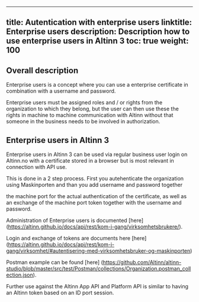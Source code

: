 ---
title: Autentication with enterprise users
linktitle: Enterprise users
description: Description how to use enterprise users in Altinn 3
toc: true
weight: 100
--


## Overall description

Enterprise users is a concept where you can use a enterprise certificate 
in combination with a username and password.

Enterprise users must be assigned roles and / or rights
from the organization to which they belong, but the user can then use these
the rights in machine to machine communication with Altinn without that
someone in the business needs to be involved in authorization.

## Enterprise users in Altinn 3

Enterprise users in Altinn 3 can be used via regular business user login on Altinn.no with a certificate stored in a browser but is most relevant in connection with API use.

This is done in a 2 step process. First you autehenticate the organization using Maskinporten
and than you add username and password together 

the machine port for the actual authentication of the certificate, as well as an exchange of the machine port token together with the username and password.

Administration of Enterprise users is documented [here] (https://altinn.github.io/docs/api/rest/kom-i-gang/virksomhetsbrukere/).

Login and exchange of tokens are documents here [here] (https://altinn.github.io/docs/api/rest/kom-i-gang/virksomhet/#autentisering-med-virksomhetsbruker-og-maskinporten)

Postman example can be found [here] (https://github.com/Altinn/altinn-studio/blob/master/src/test/Postman/collections/Organization.postman_collection.json).

Further use against the Altinn App API and Platform API is similar to having an Altinn token based on an ID port session.


